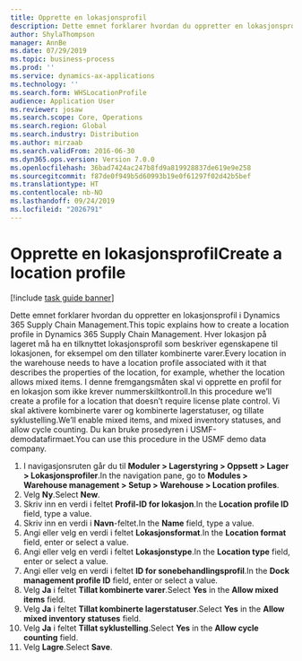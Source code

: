 ```yaml
---
title: Opprette en lokasjonsprofil
description: Dette emnet forklarer hvordan du oppretter en lokasjonsprofil i Dynamics 365 Supply Chain Management.
author: ShylaThompson
manager: AnnBe
ms.date: 07/29/2019
ms.topic: business-process
ms.prod: ''
ms.service: dynamics-ax-applications
ms.technology: ''
ms.search.form: WHSLocationProfile
audience: Application User
ms.reviewer: josaw
ms.search.scope: Core, Operations
ms.search.region: Global
ms.search.industry: Distribution
ms.author: mirzaab
ms.search.validFrom: 2016-06-30
ms.dyn365.ops.version: Version 7.0.0
ms.openlocfilehash: 36bad7424ac247b8fd9a819928837de619e9e258
ms.sourcegitcommit: f87de0f949b5d60993b19e0f61297f02d42b5bef
ms.translationtype: HT
ms.contentlocale: nb-NO
ms.lasthandoff: 09/24/2019
ms.locfileid: "2026791"
---
```

# <a name="create-a-location-profile"></a><span data-ttu-id="a89e0-103">Opprette en lokasjonsprofil</span><span class="sxs-lookup"><span data-stu-id="a89e0-103">Create a location profile</span></span>

[!include [task guide banner](../../includes/task-guide-banner.md)]

<span data-ttu-id="a89e0-104">Dette emnet forklarer hvordan du oppretter en lokasjonsprofil i Dynamics 365 Supply Chain Management.</span><span class="sxs-lookup"><span data-stu-id="a89e0-104">This topic explains how to create a location profile in Dynamics 365 Supply Chain Management.</span></span> <span data-ttu-id="a89e0-105">Hver lokasjon på lageret må ha en tilknyttet lokasjonsprofil som beskriver egenskapene til lokasjonen, for eksempel om den tillater kombinerte varer.</span><span class="sxs-lookup"><span data-stu-id="a89e0-105">Every location in the warehouse needs to have a location profile associated with it that describes the properties of the location, for example, whether the location allows mixed items.</span></span> <span data-ttu-id="a89e0-106">I denne fremgangsmåten skal vi opprette en profil for en lokasjon som ikke krever nummerskiltkontroll.</span><span class="sxs-lookup"><span data-stu-id="a89e0-106">In this procedure we’ll create a profile for a location that doesn’t require license plate control.</span></span> <span data-ttu-id="a89e0-107">Vi skal aktivere kombinerte varer og kombinerte lagerstatuser, og tillate syklustelling.</span><span class="sxs-lookup"><span data-stu-id="a89e0-107">We’ll enable mixed items, and mixed inventory statuses, and allow cycle counting.</span></span> <span data-ttu-id="a89e0-108">Du kan bruke prosedyren i USMF-demodatafirmaet.</span><span class="sxs-lookup"><span data-stu-id="a89e0-108">You can use this procedure in the USMF demo data company.</span></span>


1. <span data-ttu-id="a89e0-109">I navigasjonsruten går du til **Moduler > Lagerstyring > Oppsett > Lager > Lokasjonsprofiler**.</span><span class="sxs-lookup"><span data-stu-id="a89e0-109">In the navigation pane, go to **Modules > Warehouse management > Setup > Warehouse > Location profiles**.</span></span>
2. <span data-ttu-id="a89e0-110">Velg **Ny**.</span><span class="sxs-lookup"><span data-stu-id="a89e0-110">Select **New**.</span></span>
3. <span data-ttu-id="a89e0-111">Skriv inn en verdi i feltet **Profil-ID for lokasjon**.</span><span class="sxs-lookup"><span data-stu-id="a89e0-111">In the **Location profile ID** field, type a value.</span></span>
4. <span data-ttu-id="a89e0-112">Skriv inn en verdi i **Navn**-feltet.</span><span class="sxs-lookup"><span data-stu-id="a89e0-112">In the **Name** field, type a value.</span></span>
5. <span data-ttu-id="a89e0-113">Angi eller velg en verdi i feltet **Lokasjonsformat**.</span><span class="sxs-lookup"><span data-stu-id="a89e0-113">In the **Location format** field, enter or select a value.</span></span>
6. <span data-ttu-id="a89e0-114">Angi eller velg en verdi i feltet **Lokasjonstype**.</span><span class="sxs-lookup"><span data-stu-id="a89e0-114">In the **Location type** field, enter or select a value.</span></span>
7. <span data-ttu-id="a89e0-115">Angi eller velg en verdi i feltet **ID for sonebehandlingsprofil**.</span><span class="sxs-lookup"><span data-stu-id="a89e0-115">In the **Dock management profile ID** field, enter or select a value.</span></span>
8. <span data-ttu-id="a89e0-116">Velg **Ja** i feltet **Tillat kombinerte varer**.</span><span class="sxs-lookup"><span data-stu-id="a89e0-116">Select **Yes** in the **Allow mixed items** field.</span></span>
9. <span data-ttu-id="a89e0-117">Velg **Ja** i feltet **Tillat kombinerte lagerstatuser**.</span><span class="sxs-lookup"><span data-stu-id="a89e0-117">Select **Yes** in the **Allow mixed inventory statuses** field.</span></span>
10. <span data-ttu-id="a89e0-118">Velg **Ja** i feltet **Tillat syklustelling**.</span><span class="sxs-lookup"><span data-stu-id="a89e0-118">Select **Yes** in the **Allow cycle counting** field.</span></span>
11. <span data-ttu-id="a89e0-119">Velg **Lagre**.</span><span class="sxs-lookup"><span data-stu-id="a89e0-119">Select **Save**.</span></span>

